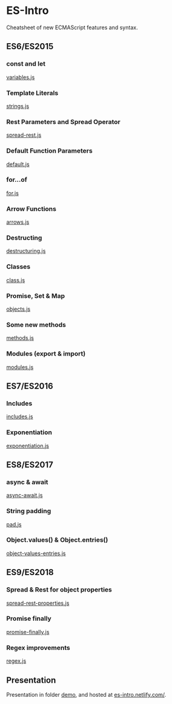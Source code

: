 # ES-Intro
Cheatsheet of new ECMAScript features and syntax.

## ES6/ES2015

### const and let
[variables.js](es6/variables.js)

### Template Literals
[strings.js](es6/strings.js)

### Rest Parameters and Spread Operator
[spread-rest.js](es6/spread-rest.js)

### Default Function Parameters
[default.js](es6/default.js)

### for...of
[for.js](es6/for.js)

### Arrow Functions
[arrows.js](es6/arrows.js)

### Destructing
[destructuring.js](es6/destructuring.js)

### Classes
[class.js](es6/class.js)

### Promise, Set & Map
[objects.js](es6/objects.js)

### Some new methods
[methods.js](es6/methods.js)

### Modules (export & import)
[modules.js](es6/modules.js)

## ES7/ES2016

### Includes
[includes.js](es7/includes.js)

### Exponentiation
[exponentiation.js](es7/exponentiation.js)

## ES8/ES2017

### async & await
[async-await.js](es8/async-await.js)

### String padding
[pad.js](es8/pad.js)

### Object.values() & Object.entries()
[object-values-entries.js](es8/object-values-entries.js)

## ES9/ES2018

### Spread & Rest for object properties
[spread-rest-properties.js](es9/spread-rest-properties.js)

### Promise finally
[promise-finally.js](es9/promise-finally.js)

### Regex improvements
[regex.js](es9/regex.js)

## Presentation
Presentation in folder [demo](demo), and hosted at [es-intro.netlify.com/](https://es-intro.netlify.com/).
